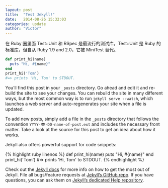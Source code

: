 ```yaml
---
layout: post
title:  "Test Jekyll!"
date:   2014-08-26 15:32:03
categories: update
author: "Victor"
---
```


在 Ruby 圈里面 Test::Unit 和 RSpec 是最流行的测试库。Test::Unit 是 Ruby 的标准库，但自从 Ruby 1.9 and 2.0，它被 MiniTest 替代。

```ruby
def print_hi(name)
  puts "Hi, #{name}"
end
print_hi('Tom')
#=> prints 'Hi, Tom' to STDOUT.
```

You’ll find this post in your `_posts` directory. Go ahead and edit it and re-build the site to see your changes. You can rebuild the site in many different ways, but the most common way is to run `jekyll serve --watch`, which launches a web server and auto-regenerates your site when a file is updated.

To add new posts, simply add a file in the `_posts` directory that follows the convention `YYYY-MM-DD-name-of-post.ext` and includes the necessary front matter. Take a look at the source for this post to get an idea about how it works.

Jekyll also offers powerful support for code snippets:

{% highlight ruby linenos %}
def print_hi(name)
  puts "Hi, #{name}"
end
print_hi('Tom')
#=> prints 'Hi, Tom' to STDOUT.
{% endhighlight %}

Check out the [Jekyll docs][jekyll] for more info on how to get the most out of Jekyll. File all bugs/feature requests at [Jekyll’s GitHub repo][jekyll-gh]. If you have questions, you can ask them on [Jekyll’s dedicated Help repository][jekyll-help].

[jekyll]:      http://jekyllrb.com
[jekyll-gh]:   https://github.com/jekyll/jekyll
[jekyll-help]: https://github.com/jekyll/jekyll-help
